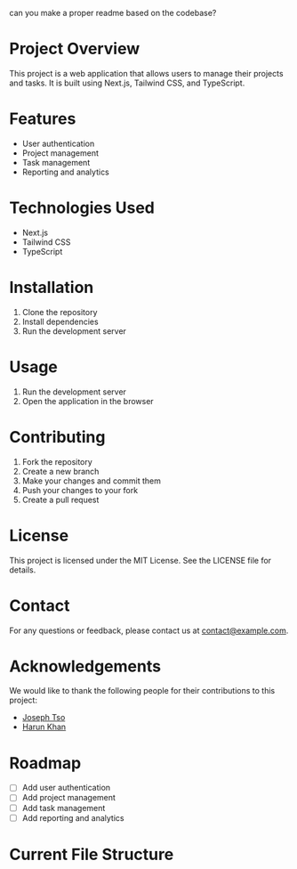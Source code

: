can you make a proper readme based on the codebase?

# Project Overview

This project is a web application that allows users to manage their projects and tasks. It is built using Next.js, Tailwind CSS, and TypeScript.

# Features

- User authentication
- Project management
- Task management
- Reporting and analytics   

# Technologies Used

- Next.js
- Tailwind CSS
- TypeScript

# Installation

1. Clone the repository
2. Install dependencies
3. Run the development server

# Usage

1. Run the development server
2. Open the application in the browser

# Contributing

1. Fork the repository
2. Create a new branch
3. Make your changes and commit them
4. Push your changes to your fork
5. Create a pull request

# License

This project is licensed under the MIT License. See the LICENSE file for details.

# Contact

For any questions or feedback, please contact us at [contact@example.com](mailto:contact@example.com).

# Acknowledgements

We would like to thank the following people for their contributions to this project:

- [Joseph Tso](https://github.com/josephtso914)
- [Harun Khan](https://github.com/harunkhan)

# Roadmap

- [ ] Add user authentication
- [ ] Add project management
- [ ] Add task management
- [ ] Add reporting and analytics

# Current File Structure

```

